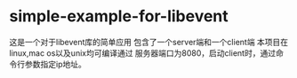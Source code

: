 # simple-example-for-libevent
这是一个对于libevent库的简单应用
包含了一个server端和一个client端
本项目在linux,mac os以及unix均可编译通过
服务器端口为8080，启动client时，通过命令行参数指定ip地址。
